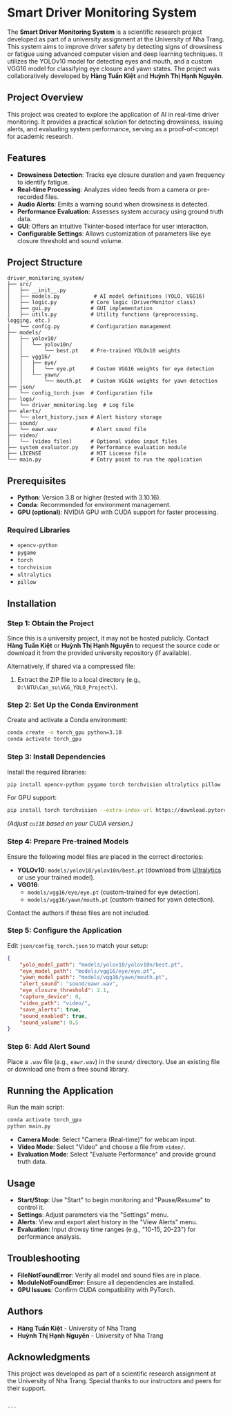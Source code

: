 # Smart Driver Monitoring System

The **Smart Driver Monitoring System** is a scientific research project developed as part of a university assignment at the University of Nha Trang. This system aims to improve driver safety by detecting signs of drowsiness or fatigue using advanced computer vision and deep learning techniques. It utilizes the YOLOv10 model for detecting eyes and mouth, and a custom VGG16 model for classifying eye closure and yawn states. The project was collaboratively developed by **Hàng Tuấn Kiệt** and **Huỳnh Thị Hạnh Nguyên**.

## Project Overview
This project was created to explore the application of AI in real-time driver monitoring. It provides a practical solution for detecting drowsiness, issuing alerts, and evaluating system performance, serving as a proof-of-concept for academic research.

## Features
- **Drowsiness Detection**: Tracks eye closure duration and yawn frequency to identify fatigue.
- **Real-time Processing**: Analyzes video feeds from a camera or pre-recorded files.
- **Audio Alerts**: Emits a warning sound when drowsiness is detected.
- **Performance Evaluation**: Assesses system accuracy using ground truth data.
- **GUI**: Offers an intuitive Tkinter-based interface for user interaction.
- **Configurable Settings**: Allows customization of parameters like eye closure threshold and sound volume.

## Project Structure
```
driver_monitoring_system/
├── src/
│   ├── __init__.py
│   ├── models.py           # AI model definitions (YOLO, VGG16)
│   ├── logic.py           # Core logic (DriverMonitor class)
│   ├── gui.py             # GUI implementation
│   ├── utils.py           # Utility functions (preprocessing, logging, etc.)
│   └── config.py          # Configuration management
├── models/
│   ├── yolov10/
│   │   └── yolov10n/
│   │       └── best.pt    # Pre-trained YOLOv10 weights
│   ├── vgg16/
│   │   ├── eye/
│   │   │   └── eye.pt     # Custom VGG16 weights for eye detection
│   │   └── yawn/
│   │       └── mouth.pt   # Custom VGG16 weights for yawn detection
├── json/
│   └── config_torch.json  # Configuration file
├── logs/
│   └── driver_monitoring.log  # Log file
├── alerts/
│   └── alert_history.json # Alert history storage
├── sound/
│   └── eawr.wav           # Alert sound file
├── video/
│   └── (video files)      # Optional video input files
├── system_evaluator.py    # Performance evaluation module
├── LICENSE                # MIT License file
└── main.py                # Entry point to run the application
```

## Prerequisites
- **Python**: Version 3.8 or higher (tested with 3.10.16).
- **Conda**: Recommended for environment management.
- **GPU (optional)**: NVIDIA GPU with CUDA support for faster processing.

### Required Libraries
- `opencv-python`
- `pygame`
- `torch`
- `torchvision`
- `ultralytics`
- `pillow`

## Installation

### Step 1: Obtain the Project
Since this is a university project, it may not be hosted publicly. Contact **Hàng Tuấn Kiệt** or **Huỳnh Thị Hạnh Nguyên** to request the source code or download it from the provided university repository (if available).

Alternatively, if shared via a compressed file:
1. Extract the ZIP file to a local directory (e.g., `D:\NTU\Can_su\VGG_YOLO_Project\`).

### Step 2: Set Up the Conda Environment
Create and activate a Conda environment:
```bash
conda create -n torch_gpu python=3.10
conda activate torch_gpu
```

### Step 3: Install Dependencies
Install the required libraries:
```bash
pip install opencv-python pygame torch torchvision ultralytics pillow
```

For GPU support:
```bash
pip install torch torchvision --extra-index-url https://download.pytorch.org/whl/cu118
```
*(Adjust `cu118` based on your CUDA version.)*

### Step 4: Prepare Pre-trained Models
Ensure the following model files are placed in the correct directories:
- **YOLOv10**: `models/yolov10/yolov10n/best.pt` (download from [Ultralytics](https://github.com/ultralytics/ultralytics) or use your trained model).
- **VGG16**: 
  - `models/vgg16/eye/eye.pt` (custom-trained for eye detection).
  - `models/vgg16/yawn/mouth.pt` (custom-trained for yawn detection).

Contact the authors if these files are not included.

### Step 5: Configure the Application
Edit `json/config_torch.json` to match your setup:
```json
{
    "yolo_model_path": "models/yolov10/yolov10n/best.pt",
    "eye_model_path": "models/vgg16/eye/eye.pt",
    "yawn_model_path": "models/vgg16/yawn/mouth.pt",
    "alert_sound": "sound/eawr.wav",
    "eye_closure_threshold": 2.1,
    "capture_device": 0,
    "video_path": "video/",
    "save_alerts": true,
    "sound_enabled": true,
    "sound_volume": 0.5
}
```

### Step 6: Add Alert Sound
Place a `.wav` file (e.g., `eawr.wav`) in the `sound/` directory. Use an existing file or download one from a free sound library.

## Running the Application
Run the main script:
```bash
conda activate torch_gpu
python main.py
```

- **Camera Mode**: Select "Camera (Real-time)" for webcam input.
- **Video Mode**: Select "Video" and choose a file from `video/`.
- **Evaluation Mode**: Select "Evaluate Performance" and provide ground truth data.

## Usage
- **Start/Stop**: Use "Start" to begin monitoring and "Pause/Resume" to control it.
- **Settings**: Adjust parameters via the "Settings" menu.
- **Alerts**: View and export alert history in the "View Alerts" menu.
- **Evaluation**: Input drowsy time ranges (e.g., "10-15, 20-23") for performance analysis.

## Troubleshooting
- **FileNotFoundError**: Verify all model and sound files are in place.
- **ModuleNotFoundError**: Ensure all dependencies are installed.
- **GPU Issues**: Confirm CUDA compatibility with PyTorch.

## Authors
- **Hàng Tuấn Kiệt** - University of Nha Trang
- **Huỳnh Thị Hạnh Nguyên** - University of Nha Trang

## Acknowledgments
This project was developed as part of a scientific research assignment at the University of Nha Trang. Special thanks to our instructors and peers for their support.
```

---

